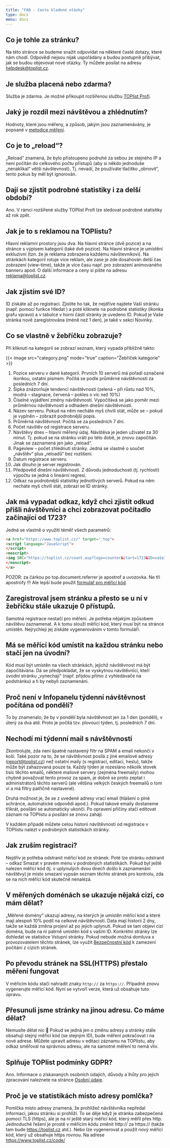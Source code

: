 ```yaml
---
title: "FAQ - často kladené otázky"
type: docs
menu: docs
---
```

## Co je tohle za stránku?
Na této stránce se budeme snažit odpovídat na některé časté dotazy, které nám chodí. Odpovědi nejsou nijak uspořádány a budou postupně přibývat, jak se budou objevovat nové otázky. Ty můžete posílat na adresu helpdesk@toplist.cz.

## Je služba placená nebo zdarma?
Služba je zdarma. Je možné přikoupit rozšířenou službu [TOPlist Profi](https://profi.toplist.cz).

## Jaký je rozdíl mezi návštěvou a zhlédnutím?
Hodnoty, které jsou měřeny, a způsob, jakým jsou zaznamenávány, je popsané v [metodice měření](/napoveda/dokumentace/metodika-mereni/).

## Co je to „reload“?
„Reload“ znamená, že bylo přistoupeno podruhé za sebou ze stejného IP a není počítán do celkového počtu přístupů (aby si někdo jednoduše „nenaklikal“ větší návštevnost). Tj. nevadí, že používáte tlačítko „obnovit“, tento pokus by měl být ignorován.

## Dají se zjistit podrobné statistiky i za delší období?
Ano. V rámci rozšířené služby TOPlist Profi lze sledovat podrobné statistiky až rok zpět.

## Jak je to s reklamou na TOPlistu?
Hlavní reklamní prostory jsou dva. Na hlavní stránce (dvě pozice) a na stránce s výpisem kategorií (také dvě pozice). Na hlavní stránce je umístění exkluzivní (tzn. že je reklama zobrazena každému návštevníkovi). Na stránkách kategorií rotuje více reklam, ale zase je zde dosahován delší čas zobrazení (view-time), takže je více času např. pro zobrazení animovaného banneru apod. O další informace a ceny si pište na adresu reklama@toplist.cz.

## Jak zjistím své ID?
ID získáte až po registraci. Zjistíte ho tak, že nejdříve najdete Vaši stránku (např. pomocí funkce Hledat ) a poté kliknete na podrobné statistiky (ikonka grafu vpravo) a v tabulce v horní části stránky je uvedeno ID. Pokud je Vaše stránka nově zaregistrována (méně než 1 den), je také v sekci Novinky.

## Co se vlastně v žebříčku zobrazuje?
Při kliknutí na kategorii se zobrazí seznam, který vypadá přibližně takto:

{{< image src="category.png" mode="true" caption="Žebříček kategorie" >}}

1. Pozice serveru v dané kategorii. Prvních 10 serverů má pořadí označené ikonkou, ostatní písmem. Počítá se podle průměrné návštěvnosti za posledních 7 dní.
2. Šipka znázorňuje tendenci návštěvnosti (zelená – při růstu nad 10%, modrá – stagnace, červená – pokles o víc než 10%)
3. Číselné vyjádření změny návštěvnosti. Vypočítává se jako poměr mezi průměrnou návštěvností a odhadem dnešní návštěvnosti.
4. Název serveru. Pokud na něm necháte myš chvíli stát, může se – pokud je vyplněn – zobrazit podrobnější popis.
5. Průměrná návštěvnost. Počítá se za posledních 7 dní.
6. Počet návštěv od registrace serveru.
7. Návštěvy dnes – hlavní měřený údaj. Návštěva je jeden uživatel za 30 minut. Tj. pokud se na stránku vrátí po této době, je znovu započítán. Jinak se zaznamená jen jako „reload“.
8. Pageview – počet zhlédnutí stránky. Jedná se vlastně o součet „návštěv“ plus „reloadů“ bez rozlišení.
9. Datum registrace serveru.
10. Jak dlouho je server registrován.
11. Předpověď dnešní návštěvnosti. Z důvodu jednoduchosti (tj. rychlosti) výpočtu se jedná o lineární regresi.
12. Odkaz na podrobnější statistiky jednotlivých serverů. Pokud na něm necháte myš chvíli stát, zobrazí se ID stránky.

## Jak má vypadat odkaz, když chci zjistit odkud přišli návštěvníci a chci zobrazovat počítadlo začínající od 1723?
Jedná se vlastně o využití téměř všech parametrů:

```html
<a href="https://www.toplist.cz/" target="_top">
<script language="JavaScript">
</script>
<noscript>
<img SRC="https://toplist.cz/count.asp?logo=counter&start=1723&ID=vašeID" border="0" alt="TOPlist"  width="88" height="31">
</noscript>
</a>
```
POZOR: za čárkou po top.document.referrer je apostrof a uvozovka. Ne tři apostrofy !!! Ale lepší bude použít [formulář pro měřící kód](https://www.toplist.cz/code/).

## Zaregistroval jsem stránku a přesto se u ní v žebříčku stále ukazuje 0 přístupů.
Samotná registrace nestačí pro měření. Je potřeba nějakým způsobem návštěvu zaznamenat. A k tomu slouží měřící kód, který musí být na stránce umístěn. Nejrychleji jej získáte vygenerováním v tomto formuláři.

## Má se měřící kód umístit na každou stránku nebo stačí jen na úvodní?
Kód musí být umístěn na všech stránkách, jejichž návštěvnost má být započítávána. Dá se předpokládat, že se vyskytnou návštěvníci, kteří úvodní stránku „vynechají“ (např. přijdou přímo z vyhledávače na podstránku) a ti by nebyli zaznamenáni.

## Proč není v Infopanelu týdenní návštěvnost počítána od pondělí?
To by znamenalo, že by v pondělí byla návštěvnost jen za 1 den (pondělí), v úterý za dva atd. Proto je počítá tzv. plovoucí týden, tj. posledních 7 dní.

## Nechodí mi týdenní mail s návštěvností
Zkontrolujte, zda není špatně nastavený filtr na SPAM a email nekončí v koši. Také pozor na to, že se návštěvnost posílá z jiné emailové adresy (report@toplist.cz) než ostatní maily (s registraci, editaci, heslu), takže může být zahazovaná pouze ta. Každý týden je rozesláno několik stovek tisíc těchto emailů, některé mailové servery (zejména freemaily) mohou chybně považovat tento provoz za spam, je dobré se proto zeptat i administrátorů těchto serverů (ale většina velkých českých freemailů o tom ví a má filtry patřičně nastavené).

Druhá možnost je, že se z uvedené adresy vrací email (hlášení o plné schránce, automatické odpovědi apod.). Pokud takové emaily dostaneme třikrát, posílání se automaticky ukončí. Po opravení příčiny stačí editovat záznam na TOPlistu a posílání se znovu zahájí.

V každém případě můžete celou historii návštěvnosti od registrace v TOPlistu nalézt v podrobných statistikách stránky.

## Jak zruším registraci?
Nejdřív je potřeba odstranit měřící kód ze stránek. Poté lze stránku odstranit – odkaz Smazat v pravém menu v podrobných statistikách. Pokud byl ještě nalezen měřící kód (tj. v uplynulých dvou dnech došlo k zaznamenání návštěvy) je místo smazaní vypsán seznam těchto stránek pro kontrolu, zda se na nich měřící kód skutečně nenalézá.

## V měřených doménách se ukazuje nějaká cizí, co mám dělat?
„Měřené domény“ ukazují adresy, na kterých je umístěn měřící kód a které mají alespoň 10% podíl na celkové návštěvnosti. Data mají historii 2 dny, takže se každá změna projeví až po jejich uplynutí. Pokud se tam objeví cizí doména, bude na ni patrně umístěn kód s vaším ID. Konkrétní stránky lze dohledat ve statistice Vstupní stránky. Pokud nebude možná domluva s provozovatelem těchto stránek, lze využít [Bezpečnostní kód](/napoveda/tipy-a-triky/#bezpecnostni-kod) k zamezení počítání z cizích stránek.

## Po převodu stránek na SSL(HTTPS) přestalo měření fungovat
V měřícím kódu stačí nahradit znaky `http://` za `https://`. Případně znovu vygenerujte měřící kód. Nyní se vytvoří verze, která už obsahuje tuto úpravu.

## Přesunuli jsme stránky na jinou adresu. Co máme dělat?
Nemusíte dělat nic 🙂 Pokud se jedná jen o změnu adresy a stránky stále obsahují stejný měřící kód (se stejným ID), bude měření pokračovat i na nové adrese. Můžete upravit adresu v editaci záznamu na TOPlistu, aby odkaz směřoval na správnou adresu, ale na samotné měření to nemá vliv.

## Splňuje TOPlist podmínky GDPR?
Ano. Informace o získavaných osobních údajích, důvody a lhůty pro jejich zpracování naleznete na stránce [Osobní údaje](/napoveda/dokumentace/osobni-udaje/).

## Proč je ve statistikách místo adresy pomlčka?
Pomlčka místo adresy znamená, že prohlížeč návštěvníka nepředal informaci, jakou stránku si prohlíží. To se děje když je stránka zabezpečená pomocí TLS (https), ale je na ní ještě starý měřící kód, který měřil přes http. Jednoduché řešení je prostě v měřícím kódu změnit http:// za https:// (takže tam bude https://toplist.cz atd.). Nebo lze vygenerovat a použít nový měřící kód, který už obsahuje https rovnou. Na adrese https://www.toplist.cz/code/